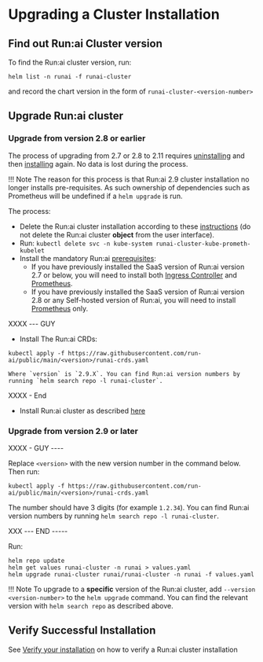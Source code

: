 
# Upgrading a Cluster Installation

## Find out Run:ai Cluster version 

To find the Run:ai cluster version, run:

```
helm list -n runai -f runai-cluster
```

and record the chart version in the form of `runai-cluster-<version-number>`

## Upgrade Run:ai cluster 


### Upgrade from version 2.8 or earlier

The process of upgrading from 2.7 or 2.8 to 2.11 requires [uninstalling](./cluster-delete.md) and then [installing](./cluster-install.md) again. No data is lost during the process. 

!!! Note
    The reason for this process is that Run:ai 2.9 cluster installation no longer installs pre-requisites. As such ownership of dependencies such as Prometheus will be undefined if a `helm upgrade` is run.

The process:

* Delete the Run:ai cluster installation according to these [instructions](cluster-delete.md) (do not delete the Run:ai cluster __object__ from the user interface).
* Run: `kubectl delete svc -n kube-system runai-cluster-kube-prometh-kubelet` 
* Install the mandatory Run:ai [prerequisites](cluster-prerequisites.md):
    * If you have previously installed the SaaS version of Run:ai version 2.7 or below, you will need to install both [Ingress Controller](cluster-prerequisites.md#ingress-controller) and [Prometheus](cluster-prerequisites.md#prometheus).
    * If you have previously installed the SaaS version of Run:ai version 2.8 or any Self-hosted version of Run:ai, you will need to install [Prometheus](cluster-prerequisites.md#prometheus) only.

XXXX --- GUY

* Install The Run:ai CRDs:
```
kubectl apply -f https://raw.githubusercontent.com/run-ai/public/main/<version>/runai-crds.yaml
```
    Where `version` is `2.9.X`. You can find Run:ai version numbers by running `helm search repo -l runai-cluster`.

XXXX - End

* Install Run:ai cluster as described [here](cluster-install.md)

### Upgrade from version 2.9 or later


XXXX  - GUY ---- 

Replace `<version>` with the new version number in the command below. Then run: 

```
kubectl apply -f https://raw.githubusercontent.com/run-ai/public/main/<version>/runai-crds.yaml
```
The number should have 3 digits (for example `1.2.34`). You can find Run:ai version numbers by running `helm search repo -l runai-cluster`.

XXX --- END ----- 

Run:

```
helm repo update
helm get values runai-cluster -n runai > values.yaml
helm upgrade runai-cluster runai/runai-cluster -n runai -f values.yaml
```

!!! Note
    To upgrade to a __specific__ version of the Run:ai cluster, add `--version <version-number>` to the `helm upgrade` command. You can find the relevant version with `helm search repo` as described above. 

## Verify Successful Installation

See [Verify your installation](cluster-install.md#verify-your-installation) on how to verify a Run:ai cluster installation



